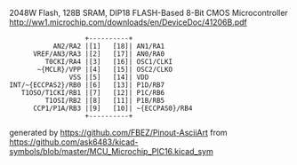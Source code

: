 2048W Flash, 128B SRAM, DIP18
FLASH-Based 8-Bit CMOS Microcontroller
http://ww1.microchip.com/downloads/en/DeviceDoc/41206B.pdf


	                   +----------+
	           AN2/RA2 |[1]   [18]| AN1/RA1
	      VREF/AN3/RA3 |[2]   [17]| AN0/RA0
	         T0CKI/RA4 |[3]   [16]| OSC1/CLKI
	       ~{MCLR}/VPP |[4]   [15]| OSC2/CLKO
	               VSS |[5]   [14]| VDD
	INT/~{ECCPAS2}/RB0 |[6]   [13]| P1D/RB7
	   T1OSO/T1CKI/RB1 |[7]   [12]| P1C/RB6
	         T1OSI/RB2 |[8]   [11]| P1B/RB5
	      CCP1/P1A/RB3 |[9]   [10]| ~{ECCPAS0}/RB4
	                   +----------+


generated by https://github.com/FBEZ/Pinout-AsciiArt from https://github.com/ask6483/kicad-symbols/blob/master/MCU_Microchip_PIC16.kicad_sym